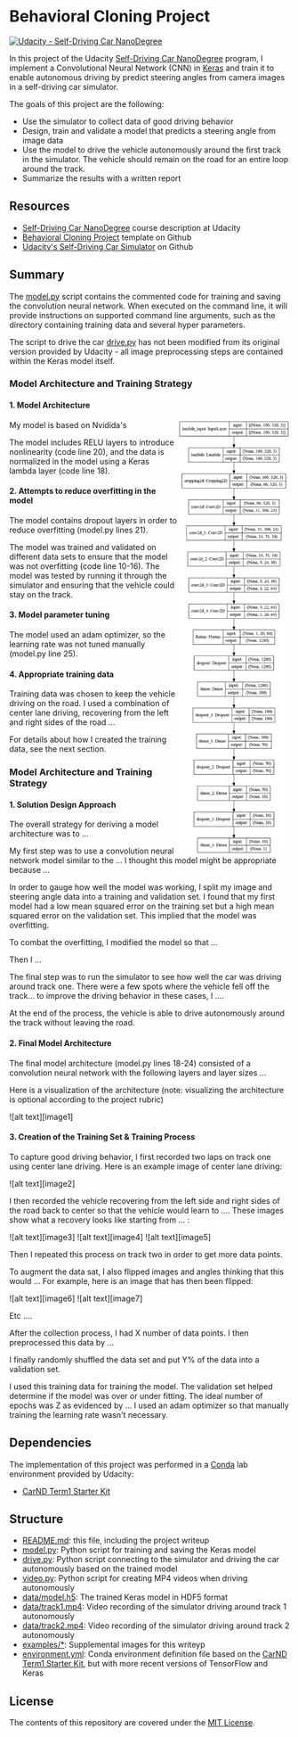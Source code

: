 # Behavioral Cloning Project

[![Udacity - Self-Driving Car NanoDegree](https://s3.amazonaws.com/udacity-sdc/github/shield-carnd.svg)](http://www.udacity.com/drive)

In this project of the Udacity [Self-Driving Car NanoDegree](https://www.udacity.com/course/self-driving-car-engineer-nanodegree--nd013) program, I implement a Convolutional Neural Network (CNN) in [Keras](https://keras.io/) and train it to enable autonomous driving by predict steering angles from camera images in a self-driving car simulator.

The goals of this project are the following:
* Use the simulator to collect data of good driving behavior 
* Design, train and validate a model that predicts a steering angle from image data
* Use the model to drive the vehicle autonomously around the first track in the simulator. The vehicle should remain on the road for an entire loop around the track.
* Summarize the results with a written report

## Resources
* [Self-Driving Car NanoDegree](https://www.udacity.com/course/self-driving-car-engineer-nanodegree--nd013) course description at Udacity
* [Behavioral Cloning Project](https://github.com/udacity/CarND-Behavioral-Cloning-P3) template on Github
* [Udacity's Self-Driving Car Simulator](https://github.com/udacity/self-driving-car-sim) on Github


## Summary

The [model.py](model.py) script contains the commented code for training and saving the convolution neural network. When executed on the command line, it will provide instructions on supported command line arguments, such as the directory containing training data and several hyper parameters.

The script to drive the car [drive.py](drive.py) has not been modified from its original version provided by Udacity - all image preprocessing steps are contained within the Keras model itself.


### Model Architecture and Training Strategy

#### 1. Model Architecture

<img src="data/model.png" align="right" width="200" />

My model is based on Nvidida's 

The model includes RELU layers to introduce nonlinearity (code line 20), and the data is normalized in the model using a Keras lambda layer (code line 18). 

#### 2. Attempts to reduce overfitting in the model

The model contains dropout layers in order to reduce overfitting (model.py lines 21). 

The model was trained and validated on different data sets to ensure that the model was not overfitting (code line 10-16). The model was tested by running it through the simulator and ensuring that the vehicle could stay on the track.

#### 3. Model parameter tuning

The model used an adam optimizer, so the learning rate was not tuned manually (model.py line 25).

#### 4. Appropriate training data

Training data was chosen to keep the vehicle driving on the road. I used a combination of center lane driving, recovering from the left and right sides of the road ... 

For details about how I created the training data, see the next section. 

### Model Architecture and Training Strategy

#### 1. Solution Design Approach

The overall strategy for deriving a model architecture was to ...

My first step was to use a convolution neural network model similar to the ... I thought this model might be appropriate because ...

In order to gauge how well the model was working, I split my image and steering angle data into a training and validation set. I found that my first model had a low mean squared error on the training set but a high mean squared error on the validation set. This implied that the model was overfitting. 

To combat the overfitting, I modified the model so that ...

Then I ... 

The final step was to run the simulator to see how well the car was driving around track one. There were a few spots where the vehicle fell off the track... to improve the driving behavior in these cases, I ....

At the end of the process, the vehicle is able to drive autonomously around the track without leaving the road.

#### 2. Final Model Architecture

The final model architecture (model.py lines 18-24) consisted of a convolution neural network with the following layers and layer sizes ...

Here is a visualization of the architecture (note: visualizing the architecture is optional according to the project rubric)

![alt text][image1]

#### 3. Creation of the Training Set & Training Process

To capture good driving behavior, I first recorded two laps on track one using center lane driving. Here is an example image of center lane driving:

![alt text][image2]

I then recorded the vehicle recovering from the left side and right sides of the road back to center so that the vehicle would learn to .... These images show what a recovery looks like starting from ... :

![alt text][image3]
![alt text][image4]
![alt text][image5]

Then I repeated this process on track two in order to get more data points.

To augment the data sat, I also flipped images and angles thinking that this would ... For example, here is an image that has then been flipped:

![alt text][image6]
![alt text][image7]

Etc ....

After the collection process, I had X number of data points. I then preprocessed this data by ...


I finally randomly shuffled the data set and put Y% of the data into a validation set. 

I used this training data for training the model. The validation set helped determine if the model was over or under fitting. The ideal number of epochs was Z as evidenced by ... I used an adam optimizer so that manually training the learning rate wasn't necessary.


## Dependencies
The implementation of this project was performed in a [Conda](https://docs.conda.io/projects/conda/en/latest/) lab environment provided by Udacity:
* [CarND Term1 Starter Kit](https://github.com/udacity/CarND-Term1-Starter-Kit)

## Structure

* [README.md](README.md): this file, including the project writeup
* [model.py](model.py): Python script for training and saving the Keras model
* [drive.py](drive.py): Python script connecting to the simulator and driving the car autonomously based on the trained model
* [video.py](video.py): Python script for creating MP4 videos when driving autonomously
* [data/model.h5](data/model.h): The trained Keras model in HDF5 format
* [data/track1.mp4](data/track1.mp4): Video recording of the simulator driving around track 1 autonomously
* [data/track2.mp4](data/track2.mp4): Video recording of the simulator driving around track 2 autonomously
* [examples/*](examples): Supplemental images for this writeyp
* [environment.yml](environment.yml]): Conda environment definition file based on the [CarND Term1 Starter Kit](https://github.com/udacity/CarND-Term1-Starter-Kit), but with more recent versions of TensorFlow and Keras


## License
The contents of this repository are covered under the [MIT License](LICENSE).
